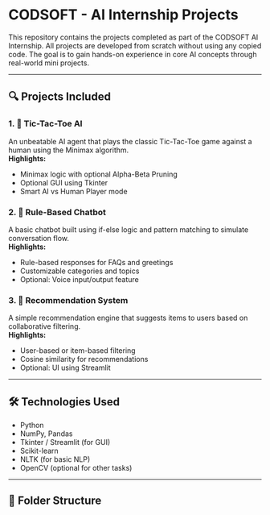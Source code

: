 # CODSOFT - AI Internship Projects

This repository contains the projects completed as part of the CODSOFT AI Internship. All projects are developed from scratch without using any copied code. The goal is to gain hands-on experience in core AI concepts through real-world mini projects.

---

## 🔍 Projects Included

### 1. 🧠 Tic-Tac-Toe AI
An unbeatable AI agent that plays the classic Tic-Tac-Toe game against a human using the Minimax algorithm.  
**Highlights:**
- Minimax logic with optional Alpha-Beta Pruning
- Optional GUI using Tkinter
- Smart AI vs Human Player mode

### 2. 💬 Rule-Based Chatbot
A basic chatbot built using if-else logic and pattern matching to simulate conversation flow.  
**Highlights:**
- Rule-based responses for FAQs and greetings
- Customizable categories and topics
- Optional: Voice input/output feature

### 3. 🎯 Recommendation System
A simple recommendation engine that suggests items to users based on collaborative filtering.  
**Highlights:**
- User-based or item-based filtering
- Cosine similarity for recommendations
- Optional: UI using Streamlit

---

## 🛠️ Technologies Used
- Python
- NumPy, Pandas
- Tkinter / Streamlit (for GUI)
- Scikit-learn
- NLTK (for basic NLP)
- OpenCV (optional for other tasks)

---

## 📁 Folder Structure

